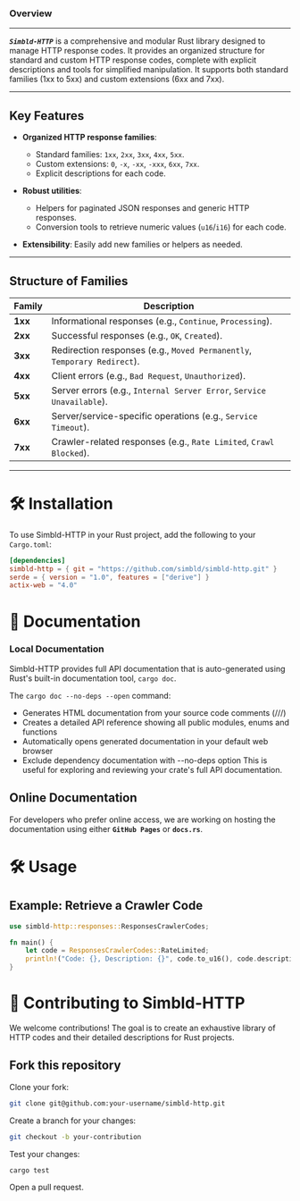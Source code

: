 ### Overview

---

**_`Simbld-HTTP`_** is a comprehensive and modular Rust library designed to manage HTTP response codes. It provides an organized structure for standard and custom HTTP response codes, complete with explicit descriptions and tools for simplified manipulation.
It supports both standard families (1xx to 5xx) and custom extensions (6xx and 7xx).

---

## **Key Features**

- **Organized HTTP response families**:
  - Standard families: `1xx`, `2xx`, `3xx`, `4xx`, `5xx`.
  - Custom extensions: `0`, `-x`, `-xx`, `-xxx`, `6xx`, `7xx`.
  - Explicit descriptions for each code.
- **Robust utilities**:

  - Helpers for paginated JSON responses and generic HTTP responses.
  - Conversion tools to retrieve numeric values (`u16`/`i16`) for each code.

- **Extensibility**: Easily add new families or helpers as needed.

---

## **Structure of Families**

| Family  | Description                                                              |
| ------- | ------------------------------------------------------------------------ |
| **1xx** | Informational responses (e.g., `Continue`, `Processing`).                |
| **2xx** | Successful responses (e.g., `OK`, `Created`).                            |
| **3xx** | Redirection responses (e.g., `Moved Permanently`, `Temporary Redirect`). |
| **4xx** | Client errors (e.g., `Bad Request`, `Unauthorized`).                     |
| **5xx** | Server errors (e.g., `Internal Server Error`, `Service Unavailable`).    |
| **6xx** | Server/service-specific operations (e.g., `Service Timeout`).            |
| **7xx** | Crawler-related responses (e.g., `Rate Limited`, `Crawl Blocked`).       |

---

# 🛠️ Installation

To use Simbld-HTTP in your Rust project, add the following to your `Cargo.toml`:

```toml
[dependencies]
simbld-http = { git = "https://github.com/simbld/simbld-http.git" }
serde = { version = "1.0", features = ["derive"] }
actix-web = "4.0"
```

# 🎯 Documentation

### Local Documentation

Simbld-HTTP provides full API documentation that is auto-generated using Rust's built-in documentation tool, `cargo doc`.

The `cargo doc --no-deps --open` command:

- Generates HTML documentation from your source code comments (///)
- Creates a detailed API reference showing all public modules, enums and functions
- Automatically opens generated documentation in your default web browser
- Exclude dependency documentation with --no-deps option
  This is useful for exploring and reviewing your crate's full API documentation.

## Online Documentation

For developers who prefer online access, we are working on hosting the documentation using either **`GitHub Pages`** or **`docs.rs`**.

# 🛠️ Usage

## Example: Retrieve a Crawler Code

```rust
use simbld-http::responses::ResponsesCrawlerCodes;

fn main() {
    let code = ResponsesCrawlerCodes::RateLimited;
    println!("Code: {}, Description: {}", code.to_u16(), code.description());
}
```

# **🤝 Contributing to Simbld-HTTP**

We welcome contributions! The goal is to create an exhaustive library of HTTP codes and their detailed descriptions for Rust projects.

## Fork this repository

Clone your fork:

```bash
git clone git@github.com:your-username/simbld-http.git
```

Create a branch for your changes:

```bash
git checkout -b your-contribution
```

Test your changes:

```rust
cargo test
```

Open a pull request.
